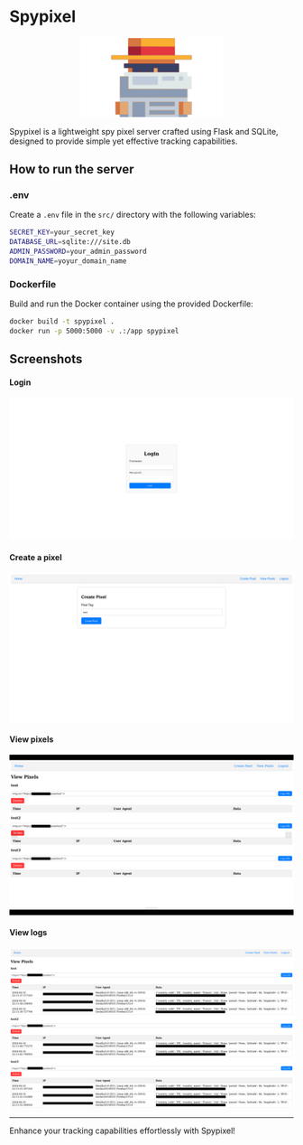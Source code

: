 # Spypixel

<p align="center">
  <img src = "logo.png" width = "50%">
</p>

Spypixel is a lightweight spy pixel server crafted using Flask and SQLite, designed to provide simple yet effective tracking capabilities.

## How to run the server

### .env

Create a `.env` file in the `src/` directory with the following variables:

```bash
SECRET_KEY=your_secret_key
DATABASE_URL=sqlite:///site.db
ADMIN_PASSWORD=your_admin_password
DOMAIN_NAME=yoyur_domain_name
```
### Dockerfile

Build and run the Docker container using the provided Dockerfile:

```bash
docker build -t spypixel .
docker run -p 5000:5000 -v .:/app spypixel
```

## Screenshots

#### Login

![login](login.png)

#### Create a pixel

![create a pixel](create_p1xel.png)

#### View pixels

![view pixels](view_pixels.png)

#### View logs

![logs](logs.png)

---
Enhance your tracking capabilities effortlessly with Spypixel!